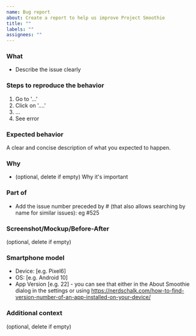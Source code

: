 ```yaml
---
name: Bug report
about: Create a report to help us improve Project Smoothie
title: ""
labels: ""
assignees: ""
---
```


### What
- Describe the issue clearly

### Steps to reproduce the behavior
1. Go to '...'
2. Click on '....'
3. …
4. See error

### Expected behavior
A clear and concise description of what you expected to happen.

### Why
- (optional, delete if empty) Why it's important

### Part of
- Add the issue number preceded by # (that also allows searching by name for similar issues): eg #525

### Screenshot/Mockup/Before-After
(optional, delete if empty)

### Smartphone model
 - Device: [e.g. Pixel6]
 - OS: [e.g. Android 10]
 - App Version [e.g. 22] - you can see that either in the About Smoothie dialog in the settings or using https://nerdschalk.com/how-to-find-version-number-of-an-app-installed-on-your-device/

### Additional context
(optional, delete if empty)
